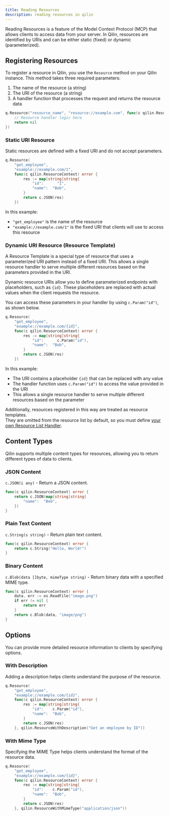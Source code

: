 ```yaml
---
title: Reading Resources
description: reading resources in qilin
---
```


Reading Resources is a feature of the Model Context Protocol (MCP) that allows clients to access data from your server. In Qilin, resources are identified by URIs and can be either static (fixed) or dynamic (parameterized).

## Registering Resources

To register a resource in Qilin, you use the `Resource` method on your Qilin instance. This method takes three required parameters:
1. The name of the resource (a string)
2. The URI of the resource (a string)
3. A handler function that processes the request and returns the resource data

```go
q.Resource("resource_name", "resource://example.com", func(c qilin.ResourceContext) error {
    // Resource handler logic here
    return nil
})
```

### Static URI Resource

Static resources are defined with a fixed URI and do not accept parameters.

```go
q.Resource(
    "get_employee",
    "example://example.com/1", 
    func(c qilin.ResourceContext) error {
        res := map[string]string{
            "id":      "1", 
            "name":  "Bob",
        }
        return c.JSON(res)
    })
```

In this example:
- `"get_employee"` is the name of the resource
- `"example://example.com/1"` is the fixed URI that clients will use to access this resource

### Dynamic URI Resource (Resource Template)

A Resource Template is a special type of resource that uses a parameterized URI pattern instead of a fixed URI. This allows a single resource handler to serve multiple different resources based on the parameters provided in the URI.

Dynamic resource URIs allow you to define parameterized endpoints with placeholders, such as `{id}`. These placeholders are replaced with actual values when the client requests the resource.

You can access these parameters in your handler by using `c.Param("id")`, as shown below.

```go /c.Param/ /{id}/
q.Resource(
    "get_employee",
    "example://example.com/{id}", 
    func(c qilin.ResourceContext) error {
        res := map[string]string{
            "id":      c.Param("id"),
            "name":  "Bob",
        }
        return c.JSON(res)
    })
```

In this example:
- The URI contains a placeholder `{id}` that can be replaced with any value
- The handler function uses `c.Param("id")` to access the value provided in the URI
- This allows a single resource handler to serve multiple different resources based on the parameter

Additionally, resources registered in this way are treated as resource templates.  
They are omitted from the resource list by default, so you must define [your own Resource List Handler](/qilin/guides/mcp/resources/listing/).

## Content Types

Qilin supports multiple content types for resources, allowing you to return different types of data to clients.

### JSON Content

`c.JSON(i any)` - Return a JSON content.

```go /c.JSON/
func(c qilin.ResourceContext) error {
    return c.JSON(map[string]string{
        "name":  "Bob",
    })
}
```

### Plain Text Content

`c.String(s string)` - Return plain text content.

```go /c.String/
func(c qilin.ResourceContext) error {
    return c.String("Hello, World!")
}
```

### Binary Content

`c.Blob(data []byte, mimeType string)` - Return binary data with a specified MIME type.

```go /c.Blob/
func(c qilin.ResourceContext) error {
    data, err := os.ReadFile("image.png")
    if err != nil {
        return err
    }
    return c.Blob(data, "image/png")
}
```

## Options

You can provide more detailed resource information to clients by specifying options.

### With Description

Adding a description helps clients understand the purpose of the resource.

```go /qilin.ResourceWithDescription/
q.Resource(
    "get_employee",
    "example://example.com/{id}",
    func(c qilin.ResourceContext) error {
        res := map[string]string{
            "id":    c.Param("id"),
            "name":  "Bob",
        }
        return c.JSON(res)
    }, qilin.ResourceWithDescription("Get an employee by ID"))
```

### With Mime Type

Specifying the MIME Type helps clients understand the format of the resource data.

```go /qilin.ResourceWithMimeType/
q.Resource(
    "get_employee",
    "example://example.com/{id}",
    func(c qilin.ResourceContext) error {
        res := map[string]string{
            "id":    c.Param("id"),
            "name":  "Bob",
        }
        return c.JSON(res)
    }, qilin.ResourceWithMimeType("application/json"))
```
